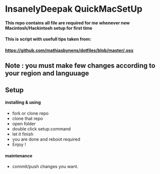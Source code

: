 # InsanelyDeepak QuickMacSetUp 
  
#### This repo contains all file are required for me whenever new Macintosh/Hackintosh setup for first time 


#### This is script with usefull tips taken from:
#### https://github.com/mathiasbynens/dotfiles/blob/master/.osx


## Note : you must make few changes according to your region and languuage

## Setup
#### installing & using

* fork or clone repo
* clone that repo
* open folder
* double click setup.command
* let it finish
* you are done and reboot required 
* Enjoy !

#### maintenance
* commit/push changes you want.


